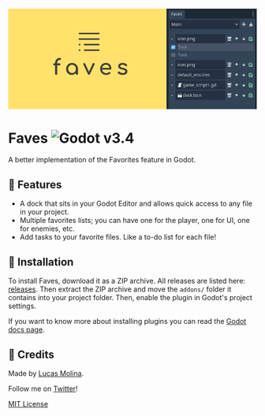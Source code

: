 ![faves-cover](images/header.png)

# Faves ![Godot v3.4](https://img.shields.io/badge/godot-v3.4-%23478cbf)

A better implementation of the Favorites feature in Godot.

## :muscle: Features

* A dock that sits in your Godot Editor and allows quick access to any file in your project.
* Multiple favorites lists; you can have one for the player, one for UI, one for enemies, etc.
* Add tasks to your favorite files. Like a to-do list for each file!

## :file_folder: Installation

To install Faves, download it as a ZIP archive. All releases are listed here: [releases](https://github.com/ad1337/faves/releases). Then extract the ZIP archive and move the `addons/` folder it contains into your project folder. Then, enable the plugin in Godot's project settings.

If you want to know more about installing plugins you can read the [Godot docs page](https://docs.godotengine.org/en/stable/tutorials/plugins/editor/installing_plugins.html).


## 📃 Credits
Made by [Lucas Molina](https://github.com/ad1337).

Follow me on [Twitter](https://www.twitter.com/ad1337)!

[MIT License](LICENSE.md)